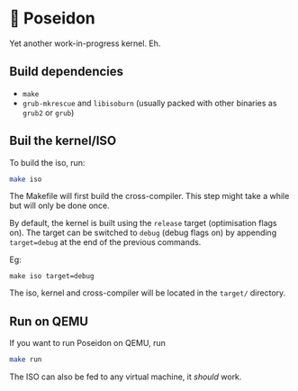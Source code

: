 # 🔱 Poseidon

Yet another work-in-progress kernel. Eh.

## Build dependencies

  * `make`
  * `grub-mkrescue` and `libisoburn` (usually packed with other binaries as `grub2` or `grub`)

## Buil the kernel/ISO

To build the iso, run:

```bash
make iso
```

The Makefile will first build the cross-compiler. This step might take a while but will only be done once.

By default, the kernel is built using the `release` target (optimisation flags on).
The target can be switched to `debug` (debug flags on) by appending `target=debug` at the end of the previous commands.

Eg:
```
make iso target=debug
```

The iso, kernel and cross-compiler will be located in the `target/` directory.

## Run on QEMU

If you want to run Poseidon on QEMU, run

```bash
make run
```

The ISO can also be fed to any virtual machine, it *should* work.

